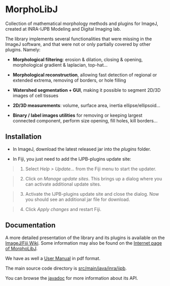 MorphoLibJ
============

Collection of mathematical morphology methods and plugins for ImageJ, created at INRA-IJPB Modeling and Digital Imaging lab.

The library implements several functionalities that were missing in the ImageJ software, and that were not or only partially covered by other plugins. Namely:

* **Morphological filtering**: erosion & dilation, closing & opening, morphological gradient & laplacian, top-hat...

* **Morphological reconstruction**, allowing fast detection of regional or extended extrema, removing of borders, or hole filling

* **Watershed segmentation + GUI**, making it possible to segment 2D/3D images of cell tissues

* **2D/3D measurements**: volume, surface area, inertia ellipse/ellipsoid...

* **Binary / label images utilities** for removing or keeping largest connected component, perform size opening, fill holes, kill borders...

Installation
------------
* In ImageJ, download the latest released jar into the _plugins_ folder.

* In Fiji, you just need to add the IJPB-plugins update site:

> 1. Select _Help > Update..._ from the Fiji menu to start the updater.

> 2. Click on _Manage update sites_. This brings up a dialog where you can activate additional update sites.

> 3. Activate the IJPB-plugins update site and close the dialog. Now you should see an additional jar file for download.

> 4. Click _Apply changes_ and restart Fiji.

Documentation
-------------

A more detailed presentation of the library and its plugins is available on the [ImageJ/Fiji Wiki](http://imagej.net/MorphoLibJ). Some information may also be found on the [Internet page of MorphoLibJ](http://ijpb.github.io/MorphoLibJ/).

We have as well a [User Manual](https://github.com/ijpb/MorphoLibJ/releases/download/v1.1.1/MorphoLibJ-manual-v1.1.1.pdf) in pdf format.

The main source code directory is [src/main/java/inra/ijpb](http://github.com/ijpb/MorphoLibJ/tree/master/src/main/java/inra/ijpb).

You can browse the [javadoc](http://ijpb.github.io/MorphoLibJ/javadoc/) for more information about its API.
